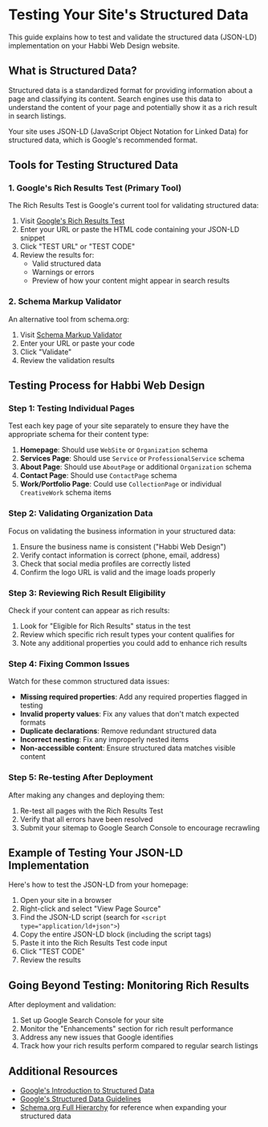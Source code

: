 # Testing Your Site's Structured Data

This guide explains how to test and validate the structured data (JSON-LD) implementation on your Habbi Web Design website.

## What is Structured Data?

Structured data is a standardized format for providing information about a page and classifying its content. Search engines use this data to understand the content of your page and potentially show it as a rich result in search listings.

Your site uses JSON-LD (JavaScript Object Notation for Linked Data) for structured data, which is Google's recommended format.

## Tools for Testing Structured Data

### 1. Google's Rich Results Test (Primary Tool)

The Rich Results Test is Google's current tool for validating structured data:

1. Visit [Google's Rich Results Test](https://search.google.com/test/rich-results)
2. Enter your URL or paste the HTML code containing your JSON-LD snippet
3. Click "TEST URL" or "TEST CODE"
4. Review the results for:
   - Valid structured data
   - Warnings or errors
   - Preview of how your content might appear in search results

### 2. Schema Markup Validator

An alternative tool from schema.org:

1. Visit [Schema Markup Validator](https://validator.schema.org/)
2. Enter your URL or paste your code
3. Click "Validate"
4. Review the validation results

## Testing Process for Habbi Web Design

### Step 1: Testing Individual Pages

Test each key page of your site separately to ensure they have the appropriate schema for their content type:

1. **Homepage**: Should use `WebSite` or `Organization` schema
2. **Services Page**: Should use `Service` or `ProfessionalService` schema
3. **About Page**: Should use `AboutPage` or additional `Organization` schema
4. **Contact Page**: Should use `ContactPage` schema
5. **Work/Portfolio Page**: Could use `CollectionPage` or individual `CreativeWork` schema items

### Step 2: Validating Organization Data

Focus on validating the business information in your structured data:

1. Ensure the business name is consistent ("Habbi Web Design")
2. Verify contact information is correct (phone, email, address)
3. Check that social media profiles are correctly listed
4. Confirm the logo URL is valid and the image loads properly

### Step 3: Reviewing Rich Result Eligibility

Check if your content can appear as rich results:

1. Look for "Eligible for Rich Results" status in the test
2. Review which specific rich result types your content qualifies for
3. Note any additional properties you could add to enhance rich results

### Step 4: Fixing Common Issues

Watch for these common structured data issues:

- **Missing required properties**: Add any required properties flagged in testing
- **Invalid property values**: Fix any values that don't match expected formats
- **Duplicate declarations**: Remove redundant structured data
- **Incorrect nesting**: Fix any improperly nested items
- **Non-accessible content**: Ensure structured data matches visible content

### Step 5: Re-testing After Deployment

After making any changes and deploying them:

1. Re-test all pages with the Rich Results Test
2. Verify that all errors have been resolved
3. Submit your sitemap to Google Search Console to encourage recrawling

## Example of Testing Your JSON-LD Implementation

Here's how to test the JSON-LD from your homepage:

1. Open your site in a browser
2. Right-click and select "View Page Source"
3. Find the JSON-LD script (search for `<script type="application/ld+json">`)
4. Copy the entire JSON-LD block (including the script tags)
5. Paste it into the Rich Results Test code input
6. Click "TEST CODE"
7. Review the results

## Going Beyond Testing: Monitoring Rich Results

After deployment and validation:

1. Set up Google Search Console for your site
2. Monitor the "Enhancements" section for rich result performance
3. Address any new issues that Google identifies
4. Track how your rich results perform compared to regular search listings

## Additional Resources

- [Google's Introduction to Structured Data](https://developers.google.com/search/docs/fundamentals/structured-data/intro-structured-data)
- [Google's Structured Data Guidelines](https://developers.google.com/search/docs/appearance/structured-data/sd-policies)
- [Schema.org Full Hierarchy](https://schema.org/docs/full.html) for reference when expanding your structured data